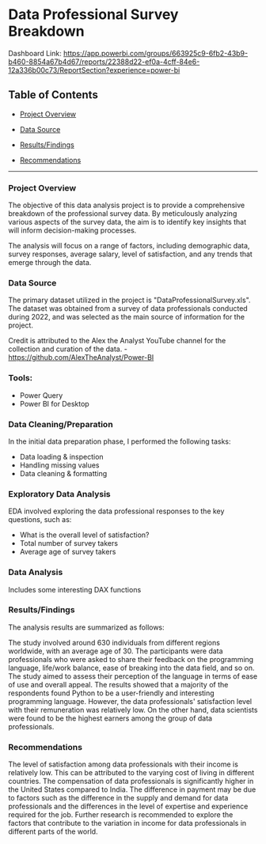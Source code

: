 
# Data Professional Survey Breakdown
Dashboard Link:  https://app.powerbi.com/groups/663925c9-6fb2-43b9-b460-8854a67b4d67/reports/22388d22-ef0a-4cff-84e6-12a336b00c73/ReportSection?experience=power-bi


## Table of Contents

- [Project Overview](#Project-Overview)

 - [Data Source](#Data-Source)
 
 - [Results/Findings](#Results-Findings)
 
 - [Recommendations](#recommendations) 

---   
 ### Project Overview
 The objective of this data analysis project is to provide a comprehensive breakdown of the professional survey data.
 By meticulously analyzing various aspects of the survey data, the aim is to identify key insights that will inform decision-making processes. 

The analysis will focus on a range of factors, including demographic data, survey responses, average salary, level of satisfaction, and any trends that emerge through the data. 

### Data Source
The primary dataset utilized in the project is "DataProfessionalSurvey.xls". The dataset was obtained from a survey of data professionals conducted
 during 2022, and was selected as the main source of information for the project.

 Credit is attributed to the Alex the Analyst YouTube channel for the collection and curation of the data.
-https://github.com/AlexTheAnalyst/Power-BI

### Tools:
- Power Query
- Power BI for Desktop



### Data Cleaning/Preparation
In the initial data preparation phase, I performed the following tasks:
- Data loading & inspection
- Handling missing values
- Data cleaning & formatting


### Exploratory Data Analysis
EDA involved exploring the data professional responses to the key questions, such as:
- What is the overall level of satisfaction?
- Total number of survey takers
- Average age of survey takers


### Data Analysis
Includes some interesting DAX functions


### Results/Findings
The analysis results are summarized as follows:

The study involved around 630 individuals from different regions worldwide, with an average age of 30. The participants were data professionals
 who were asked to share their feedback on the programming language, life/work balance, ease of breaking into the data field, and so on. 
The study aimed to assess their perception of the language in terms of ease of use and overall appeal. 
The results showed that a majority of the respondents found Python to be a user-friendly and interesting programming language. 
However, the data professionals' satisfaction level with their remuneration was relatively low.
 On the other hand, data scientists were found to be the highest earners among the group of data professionals.

### Recommendations
 The level of satisfaction among data professionals with their income is relatively low. This can be attributed to the varying cost of living in different countries.
 The compensation of data professionals is significantly higher in the United States compared to India. The difference in payment may be due to factors
 such as the difference in the supply and demand for data professionals and the differences in the level of expertise and experience required for the job.
 Further research is recommended to explore the factors that contribute to the variation in income for data professionals in different parts of the world.

















